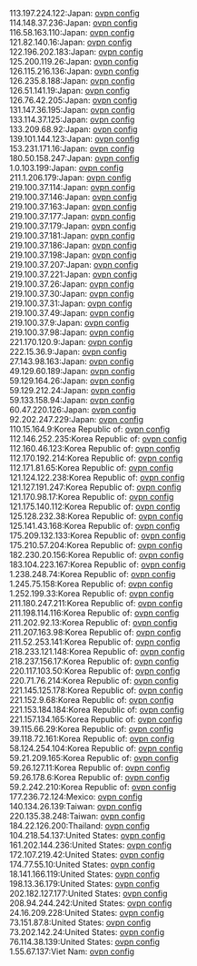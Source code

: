 113.197.224.122:Japan: [ovpn config](vpn/113_197_224_122.ovpn)  
114.148.37.236:Japan: [ovpn config](vpn/114_148_37_236.ovpn)  
116.58.163.110:Japan: [ovpn config](vpn/116_58_163_110.ovpn)  
121.82.140.16:Japan: [ovpn config](vpn/121_82_140_16.ovpn)  
122.196.202.183:Japan: [ovpn config](vpn/122_196_202_183.ovpn)  
125.200.119.26:Japan: [ovpn config](vpn/125_200_119_26.ovpn)  
126.115.216.136:Japan: [ovpn config](vpn/126_115_216_136.ovpn)  
126.235.8.188:Japan: [ovpn config](vpn/126_235_8_188.ovpn)  
126.51.141.19:Japan: [ovpn config](vpn/126_51_141_19.ovpn)  
126.76.42.205:Japan: [ovpn config](vpn/126_76_42_205.ovpn)  
131.147.36.195:Japan: [ovpn config](vpn/131_147_36_195.ovpn)  
133.114.37.125:Japan: [ovpn config](vpn/133_114_37_125.ovpn)  
133.209.68.92:Japan: [ovpn config](vpn/133_209_68_92.ovpn)  
139.101.144.123:Japan: [ovpn config](vpn/139_101_144_123.ovpn)  
153.231.171.16:Japan: [ovpn config](vpn/153_231_171_16.ovpn)  
180.50.158.247:Japan: [ovpn config](vpn/180_50_158_247.ovpn)  
1.0.103.199:Japan: [ovpn config](vpn/1_0_103_199.ovpn)  
211.1.206.179:Japan: [ovpn config](vpn/211_1_206_179.ovpn)  
219.100.37.114:Japan: [ovpn config](vpn/219_100_37_114.ovpn)  
219.100.37.146:Japan: [ovpn config](vpn/219_100_37_146.ovpn)  
219.100.37.163:Japan: [ovpn config](vpn/219_100_37_163.ovpn)  
219.100.37.177:Japan: [ovpn config](vpn/219_100_37_177.ovpn)  
219.100.37.179:Japan: [ovpn config](vpn/219_100_37_179.ovpn)  
219.100.37.181:Japan: [ovpn config](vpn/219_100_37_181.ovpn)  
219.100.37.186:Japan: [ovpn config](vpn/219_100_37_186.ovpn)  
219.100.37.198:Japan: [ovpn config](vpn/219_100_37_198.ovpn)  
219.100.37.207:Japan: [ovpn config](vpn/219_100_37_207.ovpn)  
219.100.37.221:Japan: [ovpn config](vpn/219_100_37_221.ovpn)  
219.100.37.26:Japan: [ovpn config](vpn/219_100_37_26.ovpn)  
219.100.37.30:Japan: [ovpn config](vpn/219_100_37_30.ovpn)  
219.100.37.31:Japan: [ovpn config](vpn/219_100_37_31.ovpn)  
219.100.37.49:Japan: [ovpn config](vpn/219_100_37_49.ovpn)  
219.100.37.9:Japan: [ovpn config](vpn/219_100_37_9.ovpn)  
219.100.37.98:Japan: [ovpn config](vpn/219_100_37_98.ovpn)  
221.170.120.9:Japan: [ovpn config](vpn/221_170_120_9.ovpn)  
222.15.36.9:Japan: [ovpn config](vpn/222_15_36_9.ovpn)  
27.143.98.163:Japan: [ovpn config](vpn/27_143_98_163.ovpn)  
49.129.60.189:Japan: [ovpn config](vpn/49_129_60_189.ovpn)  
59.129.164.26:Japan: [ovpn config](vpn/59_129_164_26.ovpn)  
59.129.212.24:Japan: [ovpn config](vpn/59_129_212_24.ovpn)  
59.133.158.94:Japan: [ovpn config](vpn/59_133_158_94.ovpn)  
60.47.220.126:Japan: [ovpn config](vpn/60_47_220_126.ovpn)  
92.202.247.229:Japan: [ovpn config](vpn/92_202_247_229.ovpn)  
110.15.164.9:Korea Republic of: [ovpn config](vpn/110_15_164_9.ovpn)  
112.146.252.235:Korea Republic of: [ovpn config](vpn/112_146_252_235.ovpn)  
112.160.46.123:Korea Republic of: [ovpn config](vpn/112_160_46_123.ovpn)  
112.170.192.214:Korea Republic of: [ovpn config](vpn/112_170_192_214.ovpn)  
112.171.81.65:Korea Republic of: [ovpn config](vpn/112_171_81_65.ovpn)  
121.124.122.238:Korea Republic of: [ovpn config](vpn/121_124_122_238.ovpn)  
121.127.191.247:Korea Republic of: [ovpn config](vpn/121_127_191_247.ovpn)  
121.170.98.17:Korea Republic of: [ovpn config](vpn/121_170_98_17.ovpn)  
121.175.140.112:Korea Republic of: [ovpn config](vpn/121_175_140_112.ovpn)  
125.128.232.38:Korea Republic of: [ovpn config](vpn/125_128_232_38.ovpn)  
125.141.43.168:Korea Republic of: [ovpn config](vpn/125_141_43_168.ovpn)  
175.209.132.133:Korea Republic of: [ovpn config](vpn/175_209_132_133.ovpn)  
175.210.57.204:Korea Republic of: [ovpn config](vpn/175_210_57_204.ovpn)  
182.230.20.156:Korea Republic of: [ovpn config](vpn/182_230_20_156.ovpn)  
183.104.223.167:Korea Republic of: [ovpn config](vpn/183_104_223_167.ovpn)  
1.238.248.74:Korea Republic of: [ovpn config](vpn/1_238_248_74.ovpn)  
1.245.75.158:Korea Republic of: [ovpn config](vpn/1_245_75_158.ovpn)  
1.252.199.33:Korea Republic of: [ovpn config](vpn/1_252_199_33.ovpn)  
211.180.247.211:Korea Republic of: [ovpn config](vpn/211_180_247_211.ovpn)  
211.198.114.116:Korea Republic of: [ovpn config](vpn/211_198_114_116.ovpn)  
211.202.92.13:Korea Republic of: [ovpn config](vpn/211_202_92_13.ovpn)  
211.207.163.98:Korea Republic of: [ovpn config](vpn/211_207_163_98.ovpn)  
211.52.253.141:Korea Republic of: [ovpn config](vpn/211_52_253_141.ovpn)  
218.233.121.148:Korea Republic of: [ovpn config](vpn/218_233_121_148.ovpn)  
218.237.156.17:Korea Republic of: [ovpn config](vpn/218_237_156_17.ovpn)  
220.117.103.50:Korea Republic of: [ovpn config](vpn/220_117_103_50.ovpn)  
220.71.76.214:Korea Republic of: [ovpn config](vpn/220_71_76_214.ovpn)  
221.145.125.178:Korea Republic of: [ovpn config](vpn/221_145_125_178.ovpn)  
221.152.9.68:Korea Republic of: [ovpn config](vpn/221_152_9_68.ovpn)  
221.153.184.184:Korea Republic of: [ovpn config](vpn/221_153_184_184.ovpn)  
221.157.134.165:Korea Republic of: [ovpn config](vpn/221_157_134_165.ovpn)  
39.115.66.29:Korea Republic of: [ovpn config](vpn/39_115_66_29.ovpn)  
39.118.72.161:Korea Republic of: [ovpn config](vpn/39_118_72_161.ovpn)  
58.124.254.104:Korea Republic of: [ovpn config](vpn/58_124_254_104.ovpn)  
59.21.209.165:Korea Republic of: [ovpn config](vpn/59_21_209_165.ovpn)  
59.26.127.11:Korea Republic of: [ovpn config](vpn/59_26_127_11.ovpn)  
59.26.178.6:Korea Republic of: [ovpn config](vpn/59_26_178_6.ovpn)  
59.2.242.210:Korea Republic of: [ovpn config](vpn/59_2_242_210.ovpn)  
177.236.72.124:Mexico: [ovpn config](vpn/177_236_72_124.ovpn)  
140.134.26.139:Taiwan: [ovpn config](vpn/140_134_26_139.ovpn)  
220.135.38.248:Taiwan: [ovpn config](vpn/220_135_38_248.ovpn)  
184.22.126.200:Thailand: [ovpn config](vpn/184_22_126_200.ovpn)  
104.218.54.137:United States: [ovpn config](vpn/104_218_54_137.ovpn)  
161.202.144.236:United States: [ovpn config](vpn/161_202_144_236.ovpn)  
172.107.219.42:United States: [ovpn config](vpn/172_107_219_42.ovpn)  
174.77.55.10:United States: [ovpn config](vpn/174_77_55_10.ovpn)  
18.141.166.119:United States: [ovpn config](vpn/18_141_166_119.ovpn)  
198.13.36.179:United States: [ovpn config](vpn/198_13_36_179.ovpn)  
202.182.127.177:United States: [ovpn config](vpn/202_182_127_177.ovpn)  
208.94.244.242:United States: [ovpn config](vpn/208_94_244_242.ovpn)  
24.16.209.228:United States: [ovpn config](vpn/24_16_209_228.ovpn)  
73.151.87.8:United States: [ovpn config](vpn/73_151_87_8.ovpn)  
73.202.142.24:United States: [ovpn config](vpn/73_202_142_24.ovpn)  
76.114.38.139:United States: [ovpn config](vpn/76_114_38_139.ovpn)  
1.55.67.137:Viet Nam: [ovpn config](vpn/1_55_67_137.ovpn)  
